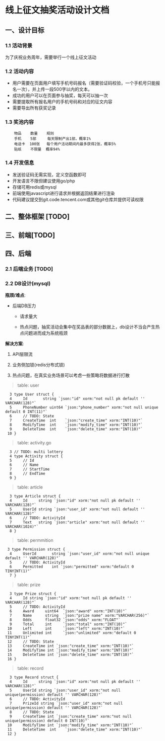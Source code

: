 # 线上征文抽奖活动设计文档

## 一、设计目标

### 1.1 活动背景

为了庆祝业务周年，需要举行一个线上征文活动


### 1.2 活动内容

* 用户需要在页面用户填写手机号码报名（需要验证码校验，一个手机号只能报名一次），并上传一段500字以内的文本。
* 成功的用户可以在页面参与抽奖，每天可以抽一次
* 需要提取所有报名用户的手机号码和对应的征文内容
* 需要导出所有获奖记录


### 1.3 奖池内容

```
    物品    数量    规则
    手机    5部     每天限制产出1部，概率1%
    电话卡  100张   每个用户活动期间内最多获得2张，概率5%
    贴纸    不限量  概率94%
```

### 1.4 开发信息

* 发送验证码无需实现，定义空函数即可
* 开发语言不限但建议使用go/php
* 存储可用redis或mysql
* 前端使用javascript进行请求并根据返回结果进行渲染
* 代码建议提交到git.code.tencent.com或其他git仓库并提供可读权限


## 二、整体框架 [TODO]


## 三、前端[TODO]


## 四、后端

### 2.1 后端业务 [TODO]


### 2.2 DB设计(mysql)

**瓶颈/难点**:

- 后端DB压力
 
  - 请求量大

  - 热点问题，抽奖活动会集中在奖品表的部分数据上，db设计不当会产生热点问题进而成为系统瓶颈


**解决方案**:

1. API层限流 

2. 业务侧加锁(redis分布式锁)

3. 热点问题，在真实业务场景可以考虑一些策略将数据进行打散


> table: user
```
  3 type User struct {
  4     Id       string `json:"id" xorm:"not null pk default '' VARCHAR(128)"`
  5     PhoneNumber uint64 `json:"phone_number" xorm:"not null unique default 0 INT(11)"`
  6     // TODO: State
  7     CreateTime  int    `json:"create_time" xorm:"INT(10)"`
  8     ModifyTime  int    `json:"modify_time" xorm:"INT(10)"`
  9     DeleteTime  int    `json:"delete_time" xorm:"INT(10)"`
 10 }
```

> table: activity.go 
```
  3 // TODO: multi lottery
  4 type Activity struct {
  5     // Id
  6     // Name
  7     // StartTime
  8     // EndTime
  9 }
```

> table: article
```
  3 type Article struct {
  4     Id     string `json:"id" xorm:"not null pk default '' VARCHAR(128)"`
  5     UserId string `json:"user_id" xorm:"not null default '' VARCHAR(128)"`
  6     // TODO: ActivityId
  7     Text   string `json:"article" xorm:"not null default '' VARCHAR(1024)"`
  8 }
```

> table: permmition
```
 3 type Permission struct {
  4     UserId       string `json:"user_id" xorm:"not null unique default '' VARCHAR(128)"`
  5     // TODO: ActivityId
  6     Permitted    int `json:"permitted" xorm:"default 0 TINYINT(1)"`
  7 }
```

> table: prize
```
  3 type Prize struct {
  4     Id string `json:"id" xorm:"not null pk default '' VARCHAR(128)"`
  5     // TODO: ActivityId
  6     Award     uint64  `json:"award" xorm:"INT(10)"`
  7     Name      string  `json:"prize name" xorm:"VARCHAR(256)"`
  8     Odds      float32 `json:"odds" xorm:"FLOAT"`
  9     Total     int     `json:"total" xorm:"INT(10)"`
 10     Left      int     `json:"left" xorm:"INT(10)"`
 11     Unlimited int     `json:"unlimited" xorm:"default 0 TINYINT(1)"`
 12     // TODO: State
 13     CreateTime int `json:"create_time" xorm:"INT(10)"`
 14     ModifyTime int `json:"modify_time" xorm:"INT(10)"`
 15     DeleteTime int `json:"delete_time" xorm:"INT(10)"`
 16 }
```

> table: record
```
  3 type Record struct {
  4     Id     string `json:"id" xorm:"not null pk default '' VARCHAR(128)"`
  5     UserId string `json:"user_id" xorm:"not null unique(permission) default '' VARCHAR(128)"`
  6     // TODO: ActivityId
  7     PrizeId string `json:"user_id" xorm:"not null unique(permission) default '' VARCHAR(128)"`
  8     // TODO: State
  9     CreateTime int `json:"create_time" xorm:"not null unique(permission) default 0 INT(10)"`
 10     ModifyTime int `json:"modify_time" xorm:"INT(10)"`
 11     DeleteTime  int    `json:"delete_time" xorm:"INT(10)"`
 12 }
```
